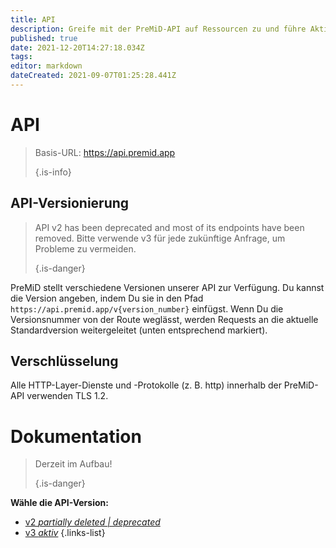 ```yaml
---
title: API
description: Greife mit der PreMiD-API auf Ressourcen zu und führe Aktionen aus
published: true
date: 2021-12-20T14:27:18.034Z
tags:
editor: markdown
dateCreated: 2021-09-07T01:25:28.441Z
---
```


# API

> Basis-URL: https://api.premid.app
>
> {.is-info}

## API-Versionierung
> API v2 has been deprecated and most of its endpoints have been removed. Bitte verwende v3 für jede zukünftige Anfrage, um Probleme zu vermeiden.
>
> {.is-danger}

PreMiD stellt verschiedene Versionen unserer API zur Verfügung. Du kannst die Version angeben, indem Du sie in den Pfad `https://api.premid.app/v{version_number}` einfügst. Wenn Du die Versionsnummer von der Route weglässt, werden Requests an die aktuelle Standardversion weitergeleitet (unten entsprechend markiert).

## Verschlüsselung

Alle HTTP-Layer-Dienste und -Protokolle (z. B. http) innerhalb der PreMiD-API verwenden TLS 1.2.

# Dokumentation
> Derzeit im Aufbau!
>
> {.is-danger}

**Wähle die API-Version:**
- [v2 *partially deleted | deprecated*](/dev/api/v2)
- [v3 *aktiv*](/dev/api/v3)
{.links-list}
